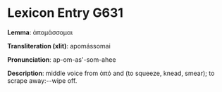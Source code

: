 # Lexicon Entry G631

**Lemma**: ἀπομάσσομαι

**Transliteration (xlit)**: apomássomai

**Pronunciation**: ap-om-as'-som-ahee

**Description**:
middle voice from ἀπό and  (to squeeze, knead, smear); to scrape away:--wipe off.
